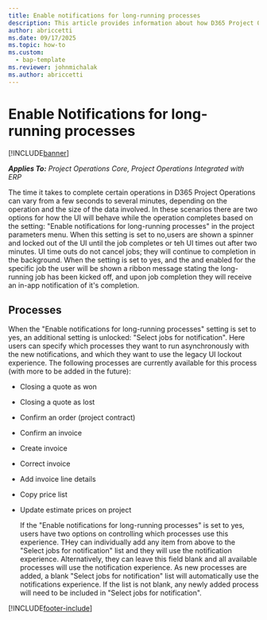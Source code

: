 ```yaml
---
title: Enable notifications for long-running processes
description: This article provides information about how D365 Project Operations handles long running jobs.
author: abriccetti
ms.date: 09/17/2025
ms.topic: how-to
ms.custom: 
  - bap-template
ms.reviewer: johnmichalak
ms.author: abriccetti
---
```


# Enable Notifications for long-running processes

[!INCLUDE[banner](../includes/banner.md)]

_**Applies To:** Project Operations Core, Project Operations Integrated with ERP_

The time it takes to complete certain operations in D365 Project Operations can vary from a few seconds to several minutes, depending on the operation and the size of the data involved. In these scenarios there are two options for how the UI will behave while the operation completes based on the setting: "Enable notifications for long-running processes" in the project parameters menu. When this setting is set to no,users are shown a spinner and locked out of the UI until the job completes or teh UI times out after two minutes. UI time outs do not cancel jobs; they will continue to completion in the background. When the setting is set to yes, and the and enabled for the specific job the user will be shown a ribbon message stating the long-running job has been kicked off, and upon job completion they will receive an in-app notification of it's completion.

## Processes

When the "Enable notifications for long-running processes" setting is set to yes, an additional setting is unlocked: "Select jobs for notification". Here users can specify which processes they want to run asynchronously with the new notifications, and which they want to use the legacy UI lockout experience. The following processes are currently available for this process (with more to be added in the future):

- Closing a quote as won
- Closing a quote as lost
- Confirm an order (project contract)
- Confirm an invoice
- Create invoice
- Correct invoice
- Add invoice line details
- Copy price list
- Update estimate prices on project

  If the "Enable notifications for long-running processes" is set to yes, users have two options on controlling which processes use this experience. THey can individually add any item from above to the "Select jobs for notification" list and they will use the notification experience. Alternatively, they can leave this field blank and all available processes will use the notification experience. As new processes are added, a blank "Select jobs for notification" list will automatically use the notifications experience. If the list is not blank, any newly added process will need to be included in "Select jobs for notification".

[!INCLUDE[footer-include](../includes/footer-banner.md)]

